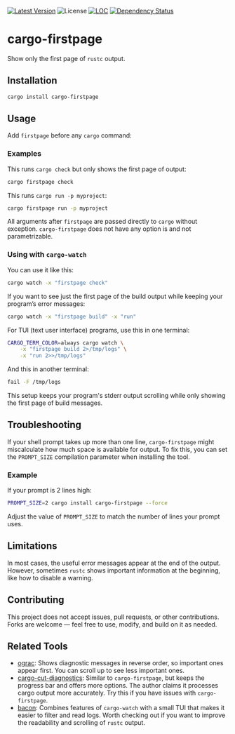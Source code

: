 [![Latest Version](https://img.shields.io/crates/v/cargo-firstpage.svg)](https://crates.io/crates/cargo-firstpage)
![License](https://img.shields.io/crates/l/cargo-firstpage)
[![LOC](https://tokei.rs/b1/github/cecton/cargo-firstpage)](https://github.com/cecton/cargo-firstpage)
[![Dependency Status](https://deps.rs/repo/github/cecton/cargo-firstpage/status.svg)](https://deps.rs/repo/github/cecton/cargo-firstpage)

# cargo-firstpage

Show only the first page of `rustc` output.

## Installation

```bash
cargo install cargo-firstpage
```

## Usage

Add `firstpage` before any `cargo` command:

### Examples

This runs `cargo check` but only shows the first page of output:

```bash
cargo firstpage check
```

This runs `cargo run -p myproject`:

```bash
cargo firstpage run -p myproject
```

All arguments after `firstpage` are passed directly to `cargo` without
exception. `cargo-firstpage` does not have any option is and not
parametrizable.

### Using with `cargo-watch`

You can use it like this:

```bash
cargo watch -x "firstpage check"
```

If you want to see just the first page of the build output while keeping your
program’s error messages:

```bash
cargo watch -x "firstpage build" -x "run"
```

For TUI (text user interface) programs, use this in one terminal:

```bash
CARGO_TERM_COLOR=always cargo watch \
    -x "firstpage build 2>/tmp/logs" \
    -x "run 2>>/tmp/logs"
```

And this in another terminal:

```bash
fail -F /tmp/logs
```

This setup keeps your program's stderr output scrolling while only showing the
first page of build messages.

## Troubleshooting

If your shell prompt takes up more than one line, `cargo-firstpage` might
miscalculate how much space is available for output. To fix this, you can set
the `PROMPT_SIZE` compilation parameter when installing the tool.

### Example

If your prompt is 2 lines high:

```bash
PROMPT_SIZE=2 cargo install cargo-firstpage --force
```

Adjust the value of `PROMPT_SIZE` to match the number of lines your prompt
uses.

## Limitations

In most cases, the useful error messages appear at the end of the output.
However, sometimes `rustc` shows important information at the beginning, like
how to disable a warning.

## Contributing

This project does not accept issues, pull requests, or other contributions.
Forks are welcome — feel free to use, modify, and build on it as needed.

## Related Tools

- [ograc](https://crates.io/crates/ograc): Shows diagnostic messages in reverse
  order, so important ones appear first. You can scroll up to see less
  important ones.
- [cargo-cut-diagnostics](https://github.com/SabrinaJewson/cargo-cut-diagnostics):
  Similar to `cargo-firstpage`, but keeps the progress bar and offers more
  options. The author claims it processes cargo output more accurately. Try
  this if you have issues with `cargo-firstpage`.
- [bacon](https://crates.io/crates/bacon): Combines features of `cargo-watch`
  with a small TUI that makes it easier to filter and read logs. Worth checking
  out if you want to improve the readability and scrolling of `rustc` output.
